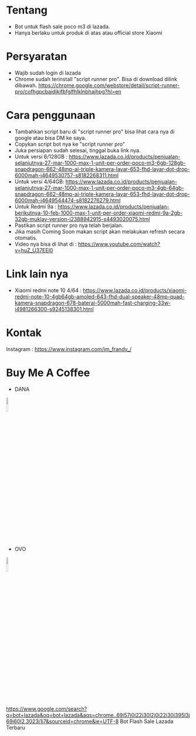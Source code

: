 # Tentang

- Bot untuk flash sale poco m3 di lazada.
- Hanya berlaku untuk produk di atas atau official store Xiaomi

# Persyaratan
- Wajib sudah login di lazada
- Chrome sudah terinstall "script runner pro". Bisa di download dilink dibawah.
https://chrome.google.com/webstore/detail/script-runner-pro/cofhgpcbaidjkjfbfglfhlklnbhajhpg?hl=en

# Cara penggunaan
- Tambahkan script baru di "script runner pro" bisa lihat cara nya di google atau bisa DM ke saya.
- Copykan script bot nya ke "script runner pro"
- Juka persiapan sudah selesai, tinggal buka link nya.
- Untuk versi 6/128GB :
https://www.lazada.co.id/products/penjualan-selanjutnya-27-mar-1000-max-1-unit-per-order-poco-m3-6gb-128gb-snapdragon-662-48mp-ai-triple-kamera-layar-653-fhd-layar-dot-drop-6000mah-i4649530757-s8182268311.html
- Untuk versi 4/64GB:
https://www.lazada.co.id/products/penjualan-selanjutnya-27-mar-1000-max-1-unit-per-order-poco-m3-4gb-64gb-snapdragon-662-48mp-ai-triple-kamera-layar-653-fhd-layar-dot-drop-6000mah-i4649544474-s8182276279.html
- Untuk Redmi 9a : 
https://www.lazada.co.id/products/penjualan-berikutnya-10-feb-1000-max-1-unit-per-order-xiaomi-redmi-9a-2gb-32gb-muklay-version-i2388942915-s4493020075.html
- Pastikan script runner pro nya telah berjalan.
- Jika masih Coming Soon makan script akan melakukan refresh secara otomatis.
- Video nya bisa di lihat di : https://www.youtube.com/watch?v=huZ_U37EEl0

# Link lain nya
- Xiaomi redmi note 10 4/64 : 
https://www.lazada.co.id/products/xiaomi-redmi-note-10-4gb64gb-amoled-643-fhd-dual-speaker-48mp-quad-kamera-snapdragon-678-baterai-5000mah-fast-charging-33w-i4981266300-s9245138301.html

# Kontak
Instagram : https://www.instagram.com/im_frandy_/

# Buy Me A Coffee
- DANA
<img src="https://1.bp.blogspot.com/-PU-UEtHKmOQ/YCzLcxNkQdI/AAAAAAAAFt0/CVkQWDVcjFUJ2FHUT7JOGckiXkSTwVegQCLcBGAsYHQ/s16000/Screenshot_2021-02-17-15-48-55-683_id.dana.jpg" width="10%">

- OVO
<img src="https://1.bp.blogspot.com/-XkxZQJunCs8/YCzLc1dWW8I/AAAAAAAAFtw/T7qaXud4yOsnSck9ZctW57vzi7QVUMDuACLcBGAsYHQ/s16000/Screenshot_2021-02-17-15-48-01-001_ovo.id.jpg" width="10%">

https://www.google.com/search?q=bot+lazada&oq=bot+lazada&aqs=chrome..69i57j0i22i30l2j0i22i30i395l3j69i60l2.3023j1j7&sourceid=chrome&ie=UTF-8
Bot Flash Sale Lazada Terbaru
